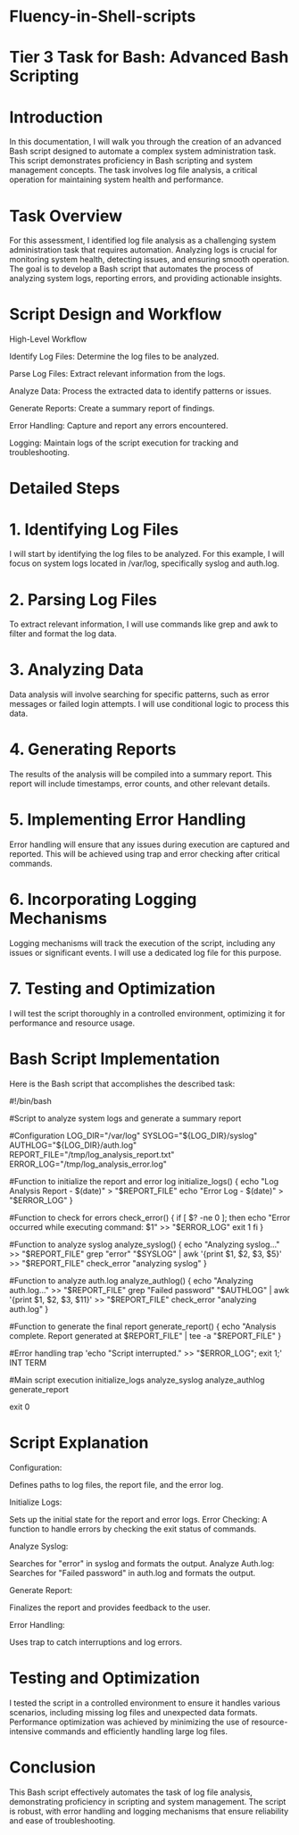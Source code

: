 # Fluency-in-Shell-scripts

# Tier 3 Task for Bash: Advanced Bash Scripting

# Introduction

In this documentation, I will walk you through the creation of an advanced Bash script designed to automate a complex system administration task. This script demonstrates proficiency in Bash scripting and system management concepts. The task involves log file analysis, a critical operation for maintaining system health and performance.

# Task Overview

For this assessment, I identified log file analysis as a challenging system administration task that requires automation. Analyzing logs is crucial for monitoring system health, detecting issues, and ensuring smooth operation. The goal is to develop a Bash script that automates the process of analyzing system logs, reporting errors, and providing actionable insights.

# Script Design and Workflow

High-Level Workflow

Identify Log Files: Determine the log files to be analyzed.

Parse Log Files: Extract relevant information from the logs.

Analyze Data: Process the extracted data to identify patterns or issues.

Generate Reports: Create a summary report of findings.

Error Handling: Capture and report any errors encountered.

Logging: Maintain logs of the script execution for tracking and troubleshooting.

# Detailed Steps

# 1. Identifying Log Files
I will start by identifying the log files to be analyzed. For this example, I will focus on system logs located in /var/log, specifically syslog and auth.log.

# 2. Parsing Log Files
To extract relevant information, I will use commands like grep and awk to filter and format the log data.

# 3. Analyzing Data
Data analysis will involve searching for specific patterns, such as error messages or failed login attempts. I will use conditional logic to process this data.

# 4. Generating Reports
The results of the analysis will be compiled into a summary report. This report will include timestamps, error counts, and other relevant details.

# 5. Implementing Error Handling
Error handling will ensure that any issues during execution are captured and reported. This will be achieved using trap and error checking after critical commands.

# 6. Incorporating Logging Mechanisms
Logging mechanisms will track the execution of the script, including any issues or significant events. I will use a dedicated log file for this purpose.

# 7. Testing and Optimization
I will test the script thoroughly in a controlled environment, optimizing it for performance and resource usage.

# Bash Script Implementation
Here is the Bash script that accomplishes the described task:


#!/bin/bash

#Script to analyze system logs and generate a summary report

#Configuration
LOG_DIR="/var/log"
SYSLOG="${LOG_DIR}/syslog"
AUTHLOG="${LOG_DIR}/auth.log"
REPORT_FILE="/tmp/log_analysis_report.txt"
ERROR_LOG="/tmp/log_analysis_error.log"

#Function to initialize the report and error log
initialize_logs() {
    echo "Log Analysis Report - $(date)" > "$REPORT_FILE"
    echo "Error Log - $(date)" > "$ERROR_LOG"
}

#Function to check for errors
check_error() {
    if [ $? -ne 0 ]; then
        echo "Error occurred while executing command: $1" >> "$ERROR_LOG"
        exit 1
    fi
}

#Function to analyze syslog
analyze_syslog() {
    echo "Analyzing syslog..." >> "$REPORT_FILE"
    grep "error" "$SYSLOG" | awk '{print $1, $2, $3, $5}' >> "$REPORT_FILE"
    check_error "analyzing syslog"
}

#Function to analyze auth.log
analyze_authlog() {
    echo "Analyzing auth.log..." >> "$REPORT_FILE"
    grep "Failed password" "$AUTHLOG" | awk '{print $1, $2, $3, $11}' >> "$REPORT_FILE"
    check_error "analyzing auth.log"
}

#Function to generate the final report
generate_report() {
    echo "Analysis complete. Report generated at $REPORT_FILE" | tee -a "$REPORT_FILE"
}

#Error handling
trap 'echo "Script interrupted." >> "$ERROR_LOG"; exit 1;' INT TERM

#Main script execution
initialize_logs
analyze_syslog
analyze_authlog
generate_report

exit 0

# Script Explanation

Configuration:

Defines paths to log files, the report file, and the error log.

Initialize Logs:

Sets up the initial state for the report and error logs.
Error Checking: A function to handle errors by checking the exit status of commands.

Analyze Syslog:

Searches for "error" in syslog and formats the output.
Analyze Auth.log: Searches for "Failed password" in auth.log and formats the output.

Generate Report:

Finalizes the report and provides feedback to the user.

Error Handling: 

Uses trap to catch interruptions and log errors.

# Testing and Optimization
I tested the script in a controlled environment to ensure it handles various scenarios, including missing log files and unexpected data formats. Performance optimization was achieved by minimizing the use of resource-intensive commands and efficiently handling large log files.

# Conclusion

This Bash script effectively automates the task of log file analysis, demonstrating proficiency in scripting and system management. The script is robust, with error handling and logging mechanisms that ensure reliability and ease of troubleshooting.

